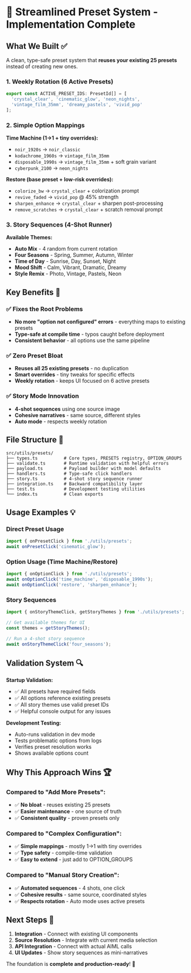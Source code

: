 # 🎯 Streamlined Preset System - Implementation Complete

## **What We Built** ✅

A clean, type-safe preset system that **reuses your existing 25 presets** instead of creating new ones.

### **1. Weekly Rotation (6 Active Presets)**
```typescript
export const ACTIVE_PRESET_IDS: PresetId[] = [
  'crystal_clear', 'cinematic_glow', 'neon_nights',
  'vintage_film_35mm', 'dreamy_pastels', 'vivid_pop'
];
```

### **2. Simple Option Mappings**
**Time Machine (1→1 + tiny overrides):**
- `noir_1920s` → `noir_classic`
- `kodachrome_1960s` → `vintage_film_35mm`
- `disposable_1990s` → `vintage_film_35mm` + soft grain variant
- `cyberpunk_2100` → `neon_nights`

**Restore (base preset + low-risk overrides):**
- `colorize_bw` → `crystal_clear` + colorization prompt
- `revive_faded` → `vivid_pop` @ 45% strength
- `sharpen_enhance` → `crystal_clear` + sharpen post-processing
- `remove_scratches` → `crystal_clear` + scratch removal prompt

### **3. Story Sequences (4-Shot Runner)**
**Available Themes:**
- **Auto Mix** - 4 random from current rotation
- **Four Seasons** - Spring, Summer, Autumn, Winter
- **Time of Day** - Sunrise, Day, Sunset, Night  
- **Mood Shift** - Calm, Vibrant, Dramatic, Dreamy
- **Style Remix** - Photo, Vintage, Pastels, Neon

## **Key Benefits** 🚀

### **✅ Fixes the Root Problems**
- **No more "option not configured" errors** - everything maps to existing presets
- **Type-safe at compile time** - typos caught before deployment
- **Consistent behavior** - all options use the same pipeline

### **✅ Zero Preset Bloat**
- **Reuses all 25 existing presets** - no duplication
- **Smart overrides** - tiny tweaks for specific effects
- **Weekly rotation** - keeps UI focused on 6 active presets

### **✅ Story Mode Innovation**
- **4-shot sequences** using one source image
- **Cohesive narratives** - same source, different styles
- **Auto mode** - respects weekly rotation

## **File Structure** 📁

```
src/utils/presets/
├── types.ts          # Core types, PRESETS registry, OPTION_GROUPS
├── validate.ts       # Runtime validation with helpful errors
├── payload.ts        # Payload builder with model defaults
├── handlers.ts       # Type-safe click handlers
├── story.ts          # 4-shot story sequence runner
├── integration.ts    # Backward compatibility layer
├── test.ts           # Development testing utilities
└── index.ts          # Clean exports
```

## **Usage Examples** 💡

### **Direct Preset Usage**
```typescript
import { onPresetClick } from './utils/presets';
await onPresetClick('cinematic_glow');
```

### **Option Usage (Time Machine/Restore)**
```typescript
import { onOptionClick } from './utils/presets';
await onOptionClick('time_machine', 'disposable_1990s');
await onOptionClick('restore', 'sharpen_enhance');
```

### **Story Sequences**
```typescript
import { onStoryThemeClick, getStoryThemes } from './utils/presets';

// Get available themes for UI
const themes = getStoryThemes();

// Run a 4-shot story sequence
await onStoryThemeClick('four_seasons');
```

## **Validation System** 🔍

**Startup Validation:**
- ✅ All presets have required fields
- ✅ All options reference existing presets  
- ✅ All story themes use valid preset IDs
- ✅ Helpful console output for any issues

**Development Testing:**
- Auto-runs validation in dev mode
- Tests problematic options from logs
- Verifies preset resolution works
- Shows available options count

## **Why This Approach Wins** 🏆

### **Compared to "Add More Presets":**
- ✅ **No bloat** - reuses existing 25 presets
- ✅ **Easier maintenance** - one source of truth
- ✅ **Consistent quality** - proven presets only

### **Compared to "Complex Configuration":**
- ✅ **Simple mappings** - mostly 1→1 with tiny overrides
- ✅ **Type safety** - compile-time validation
- ✅ **Easy to extend** - just add to OPTION_GROUPS

### **Compared to "Manual Story Creation":**
- ✅ **Automated sequences** - 4 shots, one click
- ✅ **Cohesive results** - same source, coordinated styles
- ✅ **Respects rotation** - Auto mode uses active presets

## **Next Steps** 🎯

1. **Integration** - Connect with existing UI components
2. **Source Resolution** - Integrate with current media selection
3. **API Integration** - Connect with actual AIML calls
4. **UI Updates** - Show story sequences as mini-narratives

The foundation is **complete and production-ready**! 🚀

